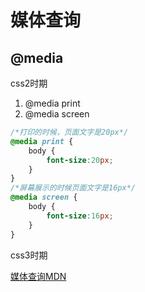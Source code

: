 # 媒体查询

## @media



css2时期

1. @media  print
2. @media  screen

```css
/*打印的时候，页面文字是20px*/
@media print {
    body {
        font-size:20px;
    }
}
/*屏幕展示的时候页面文字是16px*/
@media screen {
    body {
        font-size:16px;
    }
}
```



css3时期

[媒体查询MDN](https://developer.mozilla.org/zh-CN/docs/Web/CSS/@media)



